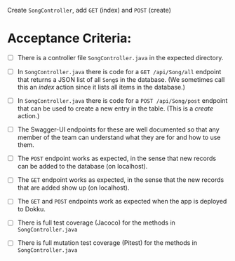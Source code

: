 Create `SongController`, add `GET` (index) and `POST` (create)

# Acceptance Criteria:

- [ ] There is a controller file `SongController.java`
      in the expected directory.
- [ ] In `SongController.java` there is 
      code for a `GET /api/Song/all` endpoint 
      that returns a JSON list of all `Song`s in the database.
      (We sometimes call this an *index* action since it lists all
      items in the database.)
- [ ] In `SongController.java` there is 
      code for a `POST /api/Song/post` endpoint
      that can be used to create a new entry in the table. (This
      is a *create* action.)
- [ ] The Swagger-UI endpoints for these are well documented so that
      any member of the team can understand what they are for and
      how to use them.
- [ ] The `POST` endpoint works as expected, in the sense that new
      records can be added to the database (on localhost).
- [ ] The `GET` endpoint works as expected, in the sense that the new
      records that are added show up (on localhost).
- [ ] The `GET` and `POST` endpoints work as expected when the 
      app is deployed to Dokku.
- [ ] There is full test coverage (Jacoco) for the methods in 
      `SongController.java`
- [ ] There is full mutation test coverage (Pitest) for the methods in
      `SongController.java`



